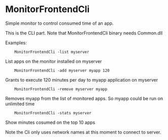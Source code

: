 # MonitorFrontendCli

Simple monitor to control consumed time of an app.

This is the CLI part. Note that MonitorFrontendCli binary needs Common.dll

Examples:

        MonitorFrontendCli -list myserver

List apps on the monitor installed on myserver

        MonitorFrontendCli -add myserver myapp 120

Grants to execute 120 minutes per day to myapp application on myserver
  
        MonitorFrontendCli -remove myserver myapp

Removes myapp from the list of monitored apps. So myapp could be run on unlimited time
  

        MonitorFrontendCli -stats myserver

Show minutes cosumed on the top 10 apps
  
  
Note the Cli only uses network names at this moment to connect to server.
